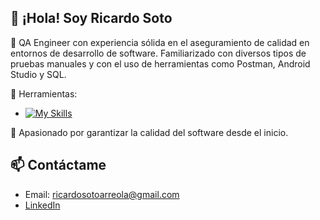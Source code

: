 ## 👋 ¡Hola! Soy Ricardo Soto

🎯 QA Engineer con experiencia sólida en el aseguramiento de calidad en entornos de desarrollo de software. Familiarizado con diversos tipos de pruebas manuales y con el uso de herramientas como Postman, Android Studio y SQL.

🔧 Herramientas:
- [![My Skills](https://skillicons.dev/icons?i=pycharm,postman,postman,postgres)](https://skillicons.dev)

🚀 Apasionado por garantizar la calidad del software desde el inicio.



## 📫 Contáctame
- Email: ricardosotoarreola@gmail.com
- [LinkedIn](https://www.linkedin.com/in/ricardo-soto-arreola-bnt99)

